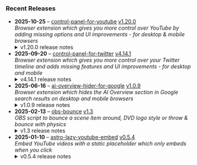 ### Recent Releases

<!-- RECENT_RELEASES -->
<ul>
<li>
  <strong>2025-10-25</strong> – <a href="https://github.com/insin/control-panel-for-youtube">control-panel-for-youtube</a> <a href="https://github.com/insin/control-panel-for-youtube/releases/tag/v1.20.0">v1.20.0</a>
  <div><em>Browser extension which gives you more control over YouTube by adding missing options and UI improvements - for desktop &amp; mobile browsers</em></div>
  <details><summary>v1.20.0 release notes</summary><p>Visit the <a href="https://soitis.dev/control-panel-for-youtube" rel="nofollow">Control Panel for YouTube website</a> for installation links, more information about the extension, and FAQs (mostly about Safari).</p>
<p>Follow <a href="https://bsky.app/profile/soitis.dev" rel="nofollow">@soitis.dev</a> on Bluesky for updates.</p>
<h2>Changes</h2>
<ul>
<li>Added an option to show full video titles where possible, except where they need to be contained to a single line to avoid breaking the layout</li>
<li>Added an option to only Hide Related videos when they appear below the video, forcing the user to scroll further to read comments</li>
<li>Added an option to only hide the Chat panel in full screen mode, as it currently automatically opens when you make a live stream full screen</li>
<li>Disabling themed hover effects now also applies to Shorts in Home</li>
<li>Hiding the channel watermark now also works in Shorts</li>
<li>Fixed mouse click highlighting being removed when disabling themed hover effects</li>
<li>Fixed hiding the Share button, Comments button and "Open in App" menu item in the Shorts player on mobile</li>
<li>Fixed hiding the full screen Chat panel</li>
<li>Fixed hiding the full screen Chat toggle when the Comments toggle isn't also present</li>
</ul>
<h2>Availability</h2>
<p>New versions have to be reviewed and approved for each browser before they're available to install or upgrade to.</p>
<p>This version is available for the following browsers:</p>
<p><a href="https://chromewebstore.google.com/detail/control-panel-for-youtube/lodcanccmfbpjjpnngindkkmiehimile" title="Chrome and Chromium-based browsers" rel="nofollow"><img src="https://private-user-images.githubusercontent.com/226692/307584913-08b44d7b-61d5-49f2-9a76-607eb36fe407.png?jwt=eyJ0eXAiOiJKV1QiLCJhbGciOiJIUzI1NiJ9.eyJpc3MiOiJnaXRodWIuY29tIiwiYXVkIjoicmF3LmdpdGh1YnVzZXJjb250ZW50LmNvbSIsImtleSI6ImtleTUiLCJleHAiOjE3NjE0MTIyNTEsIm5iZiI6MTc2MTQxMTk1MSwicGF0aCI6Ii8yMjY2OTIvMzA3NTg0OTEzLTA4YjQ0ZDdiLTYxZDUtNDlmMi05YTc2LTYwN2ViMzZmZTQwNy5wbmc_WC1BbXotQWxnb3JpdGhtPUFXUzQtSE1BQy1TSEEyNTYmWC1BbXotQ3JlZGVudGlhbD1BS0lBVkNPRFlMU0E1M1BRSzRaQSUyRjIwMjUxMDI1JTJGdXMtZWFzdC0xJTJGczMlMkZhd3M0X3JlcXVlc3QmWC1BbXotRGF0ZT0yMDI1MTAyNVQxNzA1NTFaJlgtQW16LUV4cGlyZXM9MzAwJlgtQW16LVNpZ25hdHVyZT00NzVmNmE4MzQzOWY1OWUxODNkNjUzODEzZjAzYzdlN2M1YWYxM2EwZjk1YjczMDgxMGY5OTBhODkwYmU2OTI5JlgtQW16LVNpZ25lZEhlYWRlcnM9aG9zdCJ9.bRSpIDJO9CiRuSmOelSo7DvgKSOW-vR-Hg5_270eaSo" alt="Chrome and Chromium-based browsers" content-type-secured-asset="image/png" secured-asset-link="" style="max-width: 100%;"></a></p>

<h2>Screenshots</h2>
<h3>Show full video titles</h3>
<p><a target="_blank" rel="noopener noreferrer" href="https://private-user-images.githubusercontent.com/226692/505624493-50bd7b04-91ee-47b6-b4b7-0c7fdfd2a6f7.gif?jwt=eyJ0eXAiOiJKV1QiLCJhbGciOiJIUzI1NiJ9.eyJpc3MiOiJnaXRodWIuY29tIiwiYXVkIjoicmF3LmdpdGh1YnVzZXJjb250ZW50LmNvbSIsImtleSI6ImtleTUiLCJleHAiOjE3NjE0MTIyNTEsIm5iZiI6MTc2MTQxMTk1MSwicGF0aCI6Ii8yMjY2OTIvNTA1NjI0NDkzLTUwYmQ3YjA0LTkxZWUtNDdiNi1iNGI3LTBjN2ZkZmQyYTZmNy5naWY_WC1BbXotQWxnb3JpdGhtPUFXUzQtSE1BQy1TSEEyNTYmWC1BbXotQ3JlZGVudGlhbD1BS0lBVkNPRFlMU0E1M1BRSzRaQSUyRjIwMjUxMDI1JTJGdXMtZWFzdC0xJTJGczMlMkZhd3M0X3JlcXVlc3QmWC1BbXotRGF0ZT0yMDI1MTAyNVQxNzA1NTFaJlgtQW16LUV4cGlyZXM9MzAwJlgtQW16LVNpZ25hdHVyZT05MWU5YTNmZTI0ZGI4M2JkN2UzNTVjYTQwNzE2YjRmYzM4OWZjNWJjY2I0ZDdiMThjOWVhODkxOTNkZmRiNmNkJlgtQW16LVNpZ25lZEhlYWRlcnM9aG9zdCJ9.cnN60DgGu3AAJ6h7X_aBCLHeuxkLhL0OMP_5xbQkaSo"><img src="https://private-user-images.githubusercontent.com/226692/505624493-50bd7b04-91ee-47b6-b4b7-0c7fdfd2a6f7.gif?jwt=eyJ0eXAiOiJKV1QiLCJhbGciOiJIUzI1NiJ9.eyJpc3MiOiJnaXRodWIuY29tIiwiYXVkIjoicmF3LmdpdGh1YnVzZXJjb250ZW50LmNvbSIsImtleSI6ImtleTUiLCJleHAiOjE3NjE0MTIyNTEsIm5iZiI6MTc2MTQxMTk1MSwicGF0aCI6Ii8yMjY2OTIvNTA1NjI0NDkzLTUwYmQ3YjA0LTkxZWUtNDdiNi1iNGI3LTBjN2ZkZmQyYTZmNy5naWY_WC1BbXotQWxnb3JpdGhtPUFXUzQtSE1BQy1TSEEyNTYmWC1BbXotQ3JlZGVudGlhbD1BS0lBVkNPRFlMU0E1M1BRSzRaQSUyRjIwMjUxMDI1JTJGdXMtZWFzdC0xJTJGczMlMkZhd3M0X3JlcXVlc3QmWC1BbXotRGF0ZT0yMDI1MTAyNVQxNzA1NTFaJlgtQW16LUV4cGlyZXM9MzAwJlgtQW16LVNpZ25hdHVyZT05MWU5YTNmZTI0ZGI4M2JkN2UzNTVjYTQwNzE2YjRmYzM4OWZjNWJjY2I0ZDdiMThjOWVhODkxOTNkZmRiNmNkJlgtQW16LVNpZ25lZEhlYWRlcnM9aG9zdCJ9.cnN60DgGu3AAJ6h7X_aBCLHeuxkLhL0OMP_5xbQkaSo" alt="show-full-titles" content-type-secured-asset="image/gif" style="max-width: 100%;"></a></p>
<h3>Only hiding Related videos when they appear below the video</h3>
<a target="_blank" rel="noopener noreferrer" href="https://private-user-images.githubusercontent.com/226692/505625362-d5581ae9-5907-4a7e-a360-1dd9a52f44d6.png?jwt=eyJ0eXAiOiJKV1QiLCJhbGciOiJIUzI1NiJ9.eyJpc3MiOiJnaXRodWIuY29tIiwiYXVkIjoicmF3LmdpdGh1YnVzZXJjb250ZW50LmNvbSIsImtleSI6ImtleTUiLCJleHAiOjE3NjE0MTIyNTEsIm5iZiI6MTc2MTQxMTk1MSwicGF0aCI6Ii8yMjY2OTIvNTA1NjI1MzYyLWQ1NTgxYWU5LTU5MDctNGE3ZS1hMzYwLTFkZDlhNTJmNDRkNi5wbmc_WC1BbXotQWxnb3JpdGhtPUFXUzQtSE1BQy1TSEEyNTYmWC1BbXotQ3JlZGVudGlhbD1BS0lBVkNPRFlMU0E1M1BRSzRaQSUyRjIwMjUxMDI1JTJGdXMtZWFzdC0xJTJGczMlMkZhd3M0X3JlcXVlc3QmWC1BbXotRGF0ZT0yMDI1MTAyNVQxNzA1NTFaJlgtQW16LUV4cGlyZXM9MzAwJlgtQW16LVNpZ25hdHVyZT1kOTAyNjA3MGNiZGEzYTlmODFlZTcyZTk5YmIxZjUzYzBhODAxZWQyZWQwMzAwMWM5MmM1OTYxMjk1NzBmYTgzJlgtQW16LVNpZ25lZEhlYWRlcnM9aG9zdCJ9.cKY5aTtwcWcvu7Pg4znftpvTZ2EMrQY47EDXCvh8DHg"><img width="752" height="162" alt="Screenshot 2025-10-25 at 9 06 30 pm" src="https://private-user-images.githubusercontent.com/226692/505625362-d5581ae9-5907-4a7e-a360-1dd9a52f44d6.png?jwt=eyJ0eXAiOiJKV1QiLCJhbGciOiJIUzI1NiJ9.eyJpc3MiOiJnaXRodWIuY29tIiwiYXVkIjoicmF3LmdpdGh1YnVzZXJjb250ZW50LmNvbSIsImtleSI6ImtleTUiLCJleHAiOjE3NjE0MTIyNTEsIm5iZiI6MTc2MTQxMTk1MSwicGF0aCI6Ii8yMjY2OTIvNTA1NjI1MzYyLWQ1NTgxYWU5LTU5MDctNGE3ZS1hMzYwLTFkZDlhNTJmNDRkNi5wbmc_WC1BbXotQWxnb3JpdGhtPUFXUzQtSE1BQy1TSEEyNTYmWC1BbXotQ3JlZGVudGlhbD1BS0lBVkNPRFlMU0E1M1BRSzRaQSUyRjIwMjUxMDI1JTJGdXMtZWFzdC0xJTJGczMlMkZhd3M0X3JlcXVlc3QmWC1BbXotRGF0ZT0yMDI1MTAyNVQxNzA1NTFaJlgtQW16LUV4cGlyZXM9MzAwJlgtQW16LVNpZ25hdHVyZT1kOTAyNjA3MGNiZGEzYTlmODFlZTcyZTk5YmIxZjUzYzBhODAxZWQyZWQwMzAwMWM5MmM1OTYxMjk1NzBmYTgzJlgtQW16LVNpZ25lZEhlYWRlcnM9aG9zdCJ9.cKY5aTtwcWcvu7Pg4znftpvTZ2EMrQY47EDXCvh8DHg" content-type-secured-asset="image/png" style="max-width: 100%; height: auto; max-height: 162px;"></a>
<table>
<thead>
<tr>
<th align="center">Wide layout - Related videos in sidebar (visible with new option enabled)</th>
<th align="center">Narrow layout - Related videos below the video (hidden)</th>
</tr>
</thead>
<tbody>
<tr>
<td align="center"><a target="_blank" rel="noopener noreferrer" href="https://private-user-images.githubusercontent.com/226692/505625373-0679903d-f10c-4df2-8ae1-d7e981df1494.png?jwt=eyJ0eXAiOiJKV1QiLCJhbGciOiJIUzI1NiJ9.eyJpc3MiOiJnaXRodWIuY29tIiwiYXVkIjoicmF3LmdpdGh1YnVzZXJjb250ZW50LmNvbSIsImtleSI6ImtleTUiLCJleHAiOjE3NjE0MTIyNTEsIm5iZiI6MTc2MTQxMTk1MSwicGF0aCI6Ii8yMjY2OTIvNTA1NjI1MzczLTA2Nzk5MDNkLWYxMGMtNGRmMi04YWUxLWQ3ZTk4MWRmMTQ5NC5wbmc_WC1BbXotQWxnb3JpdGhtPUFXUzQtSE1BQy1TSEEyNTYmWC1BbXotQ3JlZGVudGlhbD1BS0lBVkNPRFlMU0E1M1BRSzRaQSUyRjIwMjUxMDI1JTJGdXMtZWFzdC0xJTJGczMlMkZhd3M0X3JlcXVlc3QmWC1BbXotRGF0ZT0yMDI1MTAyNVQxNzA1NTFaJlgtQW16LUV4cGlyZXM9MzAwJlgtQW16LVNpZ25hdHVyZT1kYzVhYTAxYTc2ZTdkYWQ0NDg0YzMyOWUzOWM1NDA4OTkxMjRlN2NhNjk3MjQ2Yjg3Y2NjZjhiMDUyMDk3MDFjJlgtQW16LVNpZ25lZEhlYWRlcnM9aG9zdCJ9.Bp--ISuHy9fgElbxC0fcOL-xXMz3BVfrZeNuusZaL4I"><img src="https://private-user-images.githubusercontent.com/226692/505625373-0679903d-f10c-4df2-8ae1-d7e981df1494.png?jwt=eyJ0eXAiOiJKV1QiLCJhbGciOiJIUzI1NiJ9.eyJpc3MiOiJnaXRodWIuY29tIiwiYXVkIjoicmF3LmdpdGh1YnVzZXJjb250ZW50LmNvbSIsImtleSI6ImtleTUiLCJleHAiOjE3NjE0MTIyNTEsIm5iZiI6MTc2MTQxMTk1MSwicGF0aCI6Ii8yMjY2OTIvNTA1NjI1MzczLTA2Nzk5MDNkLWYxMGMtNGRmMi04YWUxLWQ3ZTk4MWRmMTQ5NC5wbmc_WC1BbXotQWxnb3JpdGhtPUFXUzQtSE1BQy1TSEEyNTYmWC1BbXotQ3JlZGVudGlhbD1BS0lBVkNPRFlMU0E1M1BRSzRaQSUyRjIwMjUxMDI1JTJGdXMtZWFzdC0xJTJGczMlMkZhd3M0X3JlcXVlc3QmWC1BbXotRGF0ZT0yMDI1MTAyNVQxNzA1NTFaJlgtQW16LUV4cGlyZXM9MzAwJlgtQW16LVNpZ25hdHVyZT1kYzVhYTAxYTc2ZTdkYWQ0NDg0YzMyOWUzOWM1NDA4OTkxMjRlN2NhNjk3MjQ2Yjg3Y2NjZjhiMDUyMDk3MDFjJlgtQW16LVNpZ25lZEhlYWRlcnM9aG9zdCJ9.Bp--ISuHy9fgElbxC0fcOL-xXMz3BVfrZeNuusZaL4I" content-type-secured-asset="image/png" style="max-width: 100%;"></a></td>
<td align="center"><a target="_blank" rel="noopener noreferrer" href="https://private-user-images.githubusercontent.com/226692/505625424-8db7a58e-a1ce-4f4c-9726-65b991875fa3.png?jwt=eyJ0eXAiOiJKV1QiLCJhbGciOiJIUzI1NiJ9.eyJpc3MiOiJnaXRodWIuY29tIiwiYXVkIjoicmF3LmdpdGh1YnVzZXJjb250ZW50LmNvbSIsImtleSI6ImtleTUiLCJleHAiOjE3NjE0MTIyNTEsIm5iZiI6MTc2MTQxMTk1MSwicGF0aCI6Ii8yMjY2OTIvNTA1NjI1NDI0LThkYjdhNThlLWExY2UtNGY0Yy05NzI2LTY1Yjk5MTg3NWZhMy5wbmc_WC1BbXotQWxnb3JpdGhtPUFXUzQtSE1BQy1TSEEyNTYmWC1BbXotQ3JlZGVudGlhbD1BS0lBVkNPRFlMU0E1M1BRSzRaQSUyRjIwMjUxMDI1JTJGdXMtZWFzdC0xJTJGczMlMkZhd3M0X3JlcXVlc3QmWC1BbXotRGF0ZT0yMDI1MTAyNVQxNzA1NTFaJlgtQW16LUV4cGlyZXM9MzAwJlgtQW16LVNpZ25hdHVyZT1jMmZmZTA0MWM3ZmNjMmE0MzgwYmQ0YjY1NDMzMGI4OTU2NGZkNDY2ZWNkODdlOTYxYzcxYWQwMDc2MGMwZjhhJlgtQW16LVNpZ25lZEhlYWRlcnM9aG9zdCJ9.GBC5js6GUNweUEhY_So0hCfxdoTLI8R18cLD-wdo1Dw"><img src="https://private-user-images.githubusercontent.com/226692/505625424-8db7a58e-a1ce-4f4c-9726-65b991875fa3.png?jwt=eyJ0eXAiOiJKV1QiLCJhbGciOiJIUzI1NiJ9.eyJpc3MiOiJnaXRodWIuY29tIiwiYXVkIjoicmF3LmdpdGh1YnVzZXJjb250ZW50LmNvbSIsImtleSI6ImtleTUiLCJleHAiOjE3NjE0MTIyNTEsIm5iZiI6MTc2MTQxMTk1MSwicGF0aCI6Ii8yMjY2OTIvNTA1NjI1NDI0LThkYjdhNThlLWExY2UtNGY0Yy05NzI2LTY1Yjk5MTg3NWZhMy5wbmc_WC1BbXotQWxnb3JpdGhtPUFXUzQtSE1BQy1TSEEyNTYmWC1BbXotQ3JlZGVudGlhbD1BS0lBVkNPRFlMU0E1M1BRSzRaQSUyRjIwMjUxMDI1JTJGdXMtZWFzdC0xJTJGczMlMkZhd3M0X3JlcXVlc3QmWC1BbXotRGF0ZT0yMDI1MTAyNVQxNzA1NTFaJlgtQW16LUV4cGlyZXM9MzAwJlgtQW16LVNpZ25hdHVyZT1jMmZmZTA0MWM3ZmNjMmE0MzgwYmQ0YjY1NDMzMGI4OTU2NGZkNDY2ZWNkODdlOTYxYzcxYWQwMDc2MGMwZjhhJlgtQW16LVNpZ25lZEhlYWRlcnM9aG9zdCJ9.GBC5js6GUNweUEhY_So0hCfxdoTLI8R18cLD-wdo1Dw" content-type-secured-asset="image/png" style="max-width: 100%;"></a></td>
</tr>
</tbody>
</table>
<h2>Donate</h2>
<p>Support Control Panel for YouTube development with a tip:</p>
<p><a href="https://ko-fi.com/jbscript" rel="nofollow"><img src="https://private-user-images.githubusercontent.com/226692/330361609-c318a7d3-695e-448d-af15-ef0b934ae168.png?jwt=eyJ0eXAiOiJKV1QiLCJhbGciOiJIUzI1NiJ9.eyJpc3MiOiJnaXRodWIuY29tIiwiYXVkIjoicmF3LmdpdGh1YnVzZXJjb250ZW50LmNvbSIsImtleSI6ImtleTUiLCJleHAiOjE3NjE0MTIyNTEsIm5iZiI6MTc2MTQxMTk1MSwicGF0aCI6Ii8yMjY2OTIvMzMwMzYxNjA5LWMzMThhN2QzLTY5NWUtNDQ4ZC1hZjE1LWVmMGI5MzRhZTE2OC5wbmc_WC1BbXotQWxnb3JpdGhtPUFXUzQtSE1BQy1TSEEyNTYmWC1BbXotQ3JlZGVudGlhbD1BS0lBVkNPRFlMU0E1M1BRSzRaQSUyRjIwMjUxMDI1JTJGdXMtZWFzdC0xJTJGczMlMkZhd3M0X3JlcXVlc3QmWC1BbXotRGF0ZT0yMDI1MTAyNVQxNzA1NTFaJlgtQW16LUV4cGlyZXM9MzAwJlgtQW16LVNpZ25hdHVyZT1jNDY4YWFhNDZkYzliOGY5ZjY5ODE2YWVjOWJkYTQ3OGFkZDg3ODIwMzA4ZmMzNzQwOTJjYjI4NGI2ZjZjNjEzJlgtQW16LVNpZ25lZEhlYWRlcnM9aG9zdCJ9.P3g0UoE_4zXmz2i-cbkeSKqdcjgd1pLu8QqySJ9ozOc" alt="Support me on Ko-fi" content-type-secured-asset="image/png" secured-asset-link="" style="max-width: 100%;"></a></p></details>
</li>
<li>
  <strong>2025-09-20</strong> – <a href="https://github.com/insin/control-panel-for-twitter">control-panel-for-twitter</a> <a href="https://github.com/insin/control-panel-for-twitter/releases/tag/v4.14.1">v4.14.1</a>
  <div><em>Browser extension which gives you more control over your Twitter timeline and adds missing features and UI improvements - for desktop and mobile</em></div>
  <details><summary>v4.14.1 release notes</summary><h2>Fixes</h2>
<ul>
<li>Fixed replacing the X logo after it changed</li>
</ul>
<h2>Availability</h2>

<p>This version is available for the following browsers:</p>
<p><a href="https://apps.apple.com/app/id1668516167?platform=iphone" title="Safari on iOS" rel="nofollow"><img src="https://private-user-images.githubusercontent.com/226692/407979936-2370f4ea-3362-4b75-b52d-0e99dcae13f6.png?jwt=eyJ0eXAiOiJKV1QiLCJhbGciOiJIUzI1NiJ9.eyJpc3MiOiJnaXRodWIuY29tIiwiYXVkIjoicmF3LmdpdGh1YnVzZXJjb250ZW50LmNvbSIsImtleSI6ImtleTUiLCJleHAiOjE3NjE0MTIyNTEsIm5iZiI6MTc2MTQxMTk1MSwicGF0aCI6Ii8yMjY2OTIvNDA3OTc5OTM2LTIzNzBmNGVhLTMzNjItNGI3NS1iNTJkLTBlOTlkY2FlMTNmNi5wbmc_WC1BbXotQWxnb3JpdGhtPUFXUzQtSE1BQy1TSEEyNTYmWC1BbXotQ3JlZGVudGlhbD1BS0lBVkNPRFlMU0E1M1BRSzRaQSUyRjIwMjUxMDI1JTJGdXMtZWFzdC0xJTJGczMlMkZhd3M0X3JlcXVlc3QmWC1BbXotRGF0ZT0yMDI1MTAyNVQxNzA1NTFaJlgtQW16LUV4cGlyZXM9MzAwJlgtQW16LVNpZ25hdHVyZT1jYzk4NjNlODIzZWYzNWVlZjVlYTBkMzBjNDgwMzU0ZjM2MThkZmUzODIxZmQyNjlkOGU3ZjI3N2ViYzg2ZjQ5JlgtQW16LVNpZ25lZEhlYWRlcnM9aG9zdCJ9.WGQLU1Xa9xQT3Nmhoydq5qp9mJm8chyB4En-3iC5lhM" alt="Safari on iOS" content-type-secured-asset="image/png" secured-asset-link="" style="max-width: 100%;"></a> <a href="https://apps.apple.com/app/id1668516167?platform=mac" title="Safari on macOS" rel="nofollow"><img src="https://private-user-images.githubusercontent.com/226692/407980194-5521baec-f246-4a91-9615-ef602e3743b5.png?jwt=eyJ0eXAiOiJKV1QiLCJhbGciOiJIUzI1NiJ9.eyJpc3MiOiJnaXRodWIuY29tIiwiYXVkIjoicmF3LmdpdGh1YnVzZXJjb250ZW50LmNvbSIsImtleSI6ImtleTUiLCJleHAiOjE3NjE0MTIyNTEsIm5iZiI6MTc2MTQxMTk1MSwicGF0aCI6Ii8yMjY2OTIvNDA3OTgwMTk0LTU1MjFiYWVjLWYyNDYtNGE5MS05NjE1LWVmNjAyZTM3NDNiNS5wbmc_WC1BbXotQWxnb3JpdGhtPUFXUzQtSE1BQy1TSEEyNTYmWC1BbXotQ3JlZGVudGlhbD1BS0lBVkNPRFlMU0E1M1BRSzRaQSUyRjIwMjUxMDI1JTJGdXMtZWFzdC0xJTJGczMlMkZhd3M0X3JlcXVlc3QmWC1BbXotRGF0ZT0yMDI1MTAyNVQxNzA1NTFaJlgtQW16LUV4cGlyZXM9MzAwJlgtQW16LVNpZ25hdHVyZT02OGE5YjcyZjcwMTkxN2YzZGExOTQ1YjYzNWVmZjAxNTEzYmZjOTRjMmNiNTk2OGY4NmUxYzUxY2NkZmQ2ZmEzJlgtQW16LVNpZ25lZEhlYWRlcnM9aG9zdCJ9.wmdSOdDjNMV531wwfQ4pQ2pkZ-olbb6LBEzDp4CNWB0" alt="Safari on macOS)" content-type-secured-asset="image/png" secured-asset-link="" style="max-width: 100%;"></a> <a href="https://chromewebstore.google.com/detail/control-panel-for-twitter/kpmjjdhbcfebfjgdnpjagcndoelnidfj" title="Google Chrome and Chromium-based browsers" rel="nofollow"><img src="https://user-images.githubusercontent.com/226692/212897023-9e66b1b0-e1cd-44df-a4f2-3d5bda80c5f8.png" alt="Google Chrome and Chromium-based browsers" style="max-width: 100%;"></a> <a href="https://microsoftedge.microsoft.com/addons/detail/control-panel-for-twitter/foccddlibbeccjiobcnakipdpkjiijjp" title="Edge and Edge Canary on Android" rel="nofollow"><img src="https://user-images.githubusercontent.com/226692/212897573-34b1af0a-dc5a-4aa2-a1e7-ca85d3823f9f.png" alt="Edge and Edge Canary on Android" style="max-width: 100%;"></a> <a href="https://addons.mozilla.org/firefox/addon/control-panel-for-twitter/" title="Firefox and Firefox for Android" rel="nofollow"><img src="https://user-images.githubusercontent.com/226692/212897487-f3993495-2032-44a4-b0c6-1bd1d9cc56dd.png" alt="Firefox and Firefox for Android" style="max-width: 100%;"></a></p></details>
</li>
<li>
  <strong>2025-06-16</strong> – <a href="https://github.com/insin/ai-overview-hider-for-google">ai-overview-hider-for-google</a> <a href="https://github.com/insin/ai-overview-hider-for-google/releases/tag/v1.0.9">v1.0.9</a>
  <div><em>Browser extension which hides the AI Overview section in Google search results on desktop and mobile browsers</em></div>
  <details><summary>v1.0.9 release notes</summary><p>Visit the <a href="https://soitis.dev/ai-overview-hider-for-google" rel="nofollow">AI Overview Hider for Google website</a> for installation links, more information about the extension, and FAQs. Follow <a href="https://bsky.app/profile/soitis.dev" rel="nofollow">@soitis.dev</a> on Bluesky for updates.</p>
<h2>Changes</h2>
<ul>
<li>Fixed hiding AI Overview inline with other search results on desktop</li>
</ul>
<h2>Availability</h2>

<p>This version is available for the following browsers:</p>
<p><a href="https://apps.apple.com/app/ai-overview-hider-for-google/id6739935376?platform=mac" title="Safari on macOS" rel="nofollow"><img src="https://private-user-images.githubusercontent.com/226692/407980194-5521baec-f246-4a91-9615-ef602e3743b5.png?jwt=eyJ0eXAiOiJKV1QiLCJhbGciOiJIUzI1NiJ9.eyJpc3MiOiJnaXRodWIuY29tIiwiYXVkIjoicmF3LmdpdGh1YnVzZXJjb250ZW50LmNvbSIsImtleSI6ImtleTUiLCJleHAiOjE3NjE0MTIyNTEsIm5iZiI6MTc2MTQxMTk1MSwicGF0aCI6Ii8yMjY2OTIvNDA3OTgwMTk0LTU1MjFiYWVjLWYyNDYtNGE5MS05NjE1LWVmNjAyZTM3NDNiNS5wbmc_WC1BbXotQWxnb3JpdGhtPUFXUzQtSE1BQy1TSEEyNTYmWC1BbXotQ3JlZGVudGlhbD1BS0lBVkNPRFlMU0E1M1BRSzRaQSUyRjIwMjUxMDI1JTJGdXMtZWFzdC0xJTJGczMlMkZhd3M0X3JlcXVlc3QmWC1BbXotRGF0ZT0yMDI1MTAyNVQxNzA1NTFaJlgtQW16LUV4cGlyZXM9MzAwJlgtQW16LVNpZ25hdHVyZT02OGE5YjcyZjcwMTkxN2YzZGExOTQ1YjYzNWVmZjAxNTEzYmZjOTRjMmNiNTk2OGY4NmUxYzUxY2NkZmQ2ZmEzJlgtQW16LVNpZ25lZEhlYWRlcnM9aG9zdCJ9.wmdSOdDjNMV531wwfQ4pQ2pkZ-olbb6LBEzDp4CNWB0" alt="Safari on macOS)" content-type-secured-asset="image/png" secured-asset-link="" style="max-width: 100%;"></a> <a href="https://apps.apple.com/app/ai-overview-hider-for-google/id6739935376?platform=iphone" title="Safari on iOS" rel="nofollow"><img src="https://private-user-images.githubusercontent.com/226692/407979936-2370f4ea-3362-4b75-b52d-0e99dcae13f6.png?jwt=eyJ0eXAiOiJKV1QiLCJhbGciOiJIUzI1NiJ9.eyJpc3MiOiJnaXRodWIuY29tIiwiYXVkIjoicmF3LmdpdGh1YnVzZXJjb250ZW50LmNvbSIsImtleSI6ImtleTUiLCJleHAiOjE3NjE0MTIyNTEsIm5iZiI6MTc2MTQxMTk1MSwicGF0aCI6Ii8yMjY2OTIvNDA3OTc5OTM2LTIzNzBmNGVhLTMzNjItNGI3NS1iNTJkLTBlOTlkY2FlMTNmNi5wbmc_WC1BbXotQWxnb3JpdGhtPUFXUzQtSE1BQy1TSEEyNTYmWC1BbXotQ3JlZGVudGlhbD1BS0lBVkNPRFlMU0E1M1BRSzRaQSUyRjIwMjUxMDI1JTJGdXMtZWFzdC0xJTJGczMlMkZhd3M0X3JlcXVlc3QmWC1BbXotRGF0ZT0yMDI1MTAyNVQxNzA1NTFaJlgtQW16LUV4cGlyZXM9MzAwJlgtQW16LVNpZ25hdHVyZT1jYzk4NjNlODIzZWYzNWVlZjVlYTBkMzBjNDgwMzU0ZjM2MThkZmUzODIxZmQyNjlkOGU3ZjI3N2ViYzg2ZjQ5JlgtQW16LVNpZ25lZEhlYWRlcnM9aG9zdCJ9.WGQLU1Xa9xQT3Nmhoydq5qp9mJm8chyB4En-3iC5lhM" alt="Safari on iOS" content-type-secured-asset="image/png" secured-asset-link="" style="max-width: 100%;"></a> <a href="https://addons.mozilla.org/en-GB/firefox/addon/ai-overview-hider-for-google/" title="Firefox and Firefox for Android" rel="nofollow"><img src="https://private-user-images.githubusercontent.com/226692/399291296-c994c949-1101-4fcc-a8c3-a8d644ffc883.png?jwt=eyJ0eXAiOiJKV1QiLCJhbGciOiJIUzI1NiJ9.eyJpc3MiOiJnaXRodWIuY29tIiwiYXVkIjoicmF3LmdpdGh1YnVzZXJjb250ZW50LmNvbSIsImtleSI6ImtleTUiLCJleHAiOjE3NjE0MTIyNTEsIm5iZiI6MTc2MTQxMTk1MSwicGF0aCI6Ii8yMjY2OTIvMzk5MjkxMjk2LWM5OTRjOTQ5LTExMDEtNGZjYy1hOGMzLWE4ZDY0NGZmYzg4My5wbmc_WC1BbXotQWxnb3JpdGhtPUFXUzQtSE1BQy1TSEEyNTYmWC1BbXotQ3JlZGVudGlhbD1BS0lBVkNPRFlMU0E1M1BRSzRaQSUyRjIwMjUxMDI1JTJGdXMtZWFzdC0xJTJGczMlMkZhd3M0X3JlcXVlc3QmWC1BbXotRGF0ZT0yMDI1MTAyNVQxNzA1NTFaJlgtQW16LUV4cGlyZXM9MzAwJlgtQW16LVNpZ25hdHVyZT04OWNjZWY2MzcxMTMxMGY2MTExM2FkMTA3ZDY0M2FmM2E0MWE0YzFhNjUyMzZhNzdkYzQwMWIyMzQ2MDQwNmE5JlgtQW16LVNpZ25lZEhlYWRlcnM9aG9zdCJ9.zNMMUmlrHoU4NOyAx-MsS1cc47nnfZdlXgd4PTeszkA" alt="Firefox and Firefox for Android" content-type-secured-asset="image/png" secured-asset-link="" style="max-width: 100%;"></a> <a href="https://chromewebstore.google.com/detail/ai-overview-hider-for-goo/foobohnghnhkmgpglaefdnbcjkenjpgi" title="Chrome and Chromium-based browsers" rel="nofollow"><img src="https://private-user-images.githubusercontent.com/226692/399071033-5e1c67cd-086c-415b-b055-267df80d6c13.png?jwt=eyJ0eXAiOiJKV1QiLCJhbGciOiJIUzI1NiJ9.eyJpc3MiOiJnaXRodWIuY29tIiwiYXVkIjoicmF3LmdpdGh1YnVzZXJjb250ZW50LmNvbSIsImtleSI6ImtleTUiLCJleHAiOjE3NjE0MTIyNTEsIm5iZiI6MTc2MTQxMTk1MSwicGF0aCI6Ii8yMjY2OTIvMzk5MDcxMDMzLTVlMWM2N2NkLTA4NmMtNDE1Yi1iMDU1LTI2N2RmODBkNmMxMy5wbmc_WC1BbXotQWxnb3JpdGhtPUFXUzQtSE1BQy1TSEEyNTYmWC1BbXotQ3JlZGVudGlhbD1BS0lBVkNPRFlMU0E1M1BRSzRaQSUyRjIwMjUxMDI1JTJGdXMtZWFzdC0xJTJGczMlMkZhd3M0X3JlcXVlc3QmWC1BbXotRGF0ZT0yMDI1MTAyNVQxNzA1NTFaJlgtQW16LUV4cGlyZXM9MzAwJlgtQW16LVNpZ25hdHVyZT1iNzU1YmRiYzUwZjU4OTFjZDUzMDE1YjEzZGQyODU2NDFlMGVlZjE0ODA5NzIxZDc2NmFjZTg5NWE3NmFjZjM3JlgtQW16LVNpZ25lZEhlYWRlcnM9aG9zdCJ9.xeds2rDAUNm-oOLQXJrQ_C-r5Ek8qHD1BG_vzkx0XgQ" alt="Chrome and Chromium-based browsers" content-type-secured-asset="image/png" secured-asset-link="" style="max-width: 100%;"></a> <a href="https://microsoftedge.microsoft.com/addons/detail/ai-overview-hider-for-goo/kgnepepbdpcpjkkhomocmpohgocijgkf" title="Edge and Edge Canary on Android" rel="nofollow"><img src="https://private-user-images.githubusercontent.com/226692/399472874-649d0e77-de48-47ce-a856-db02703929cb.png?jwt=eyJ0eXAiOiJKV1QiLCJhbGciOiJIUzI1NiJ9.eyJpc3MiOiJnaXRodWIuY29tIiwiYXVkIjoicmF3LmdpdGh1YnVzZXJjb250ZW50LmNvbSIsImtleSI6ImtleTUiLCJleHAiOjE3NjE0MTIyNTEsIm5iZiI6MTc2MTQxMTk1MSwicGF0aCI6Ii8yMjY2OTIvMzk5NDcyODc0LTY0OWQwZTc3LWRlNDgtNDdjZS1hODU2LWRiMDI3MDM5MjljYi5wbmc_WC1BbXotQWxnb3JpdGhtPUFXUzQtSE1BQy1TSEEyNTYmWC1BbXotQ3JlZGVudGlhbD1BS0lBVkNPRFlMU0E1M1BRSzRaQSUyRjIwMjUxMDI1JTJGdXMtZWFzdC0xJTJGczMlMkZhd3M0X3JlcXVlc3QmWC1BbXotRGF0ZT0yMDI1MTAyNVQxNzA1NTFaJlgtQW16LUV4cGlyZXM9MzAwJlgtQW16LVNpZ25hdHVyZT01ZTQ3MjI5NzRjNThiMDc1MjgxMTYwY2FlZjRiYmMxOGJkZjEwNGQ2NjdiZjJmOTkzNmIzYjA4OTdmNjgwY2Y5JlgtQW16LVNpZ25lZEhlYWRlcnM9aG9zdCJ9.H2bEzF5m6-i7dQnaoY8eRVrgNqRWHgjAjfgCr3XaOwQ" alt="Edge and Edge Canary on Android" content-type-secured-asset="image/png" secured-asset-link="" style="max-width: 100%;"></a></p>
<h2>Donate</h2>
<p>Support AI Overview Hider for Google development with a tip:</p>
<p><a href="https://ko-fi.com/jbscript" rel="nofollow"><img src="https://private-user-images.githubusercontent.com/226692/330361609-c318a7d3-695e-448d-af15-ef0b934ae168.png?jwt=eyJ0eXAiOiJKV1QiLCJhbGciOiJIUzI1NiJ9.eyJpc3MiOiJnaXRodWIuY29tIiwiYXVkIjoicmF3LmdpdGh1YnVzZXJjb250ZW50LmNvbSIsImtleSI6ImtleTUiLCJleHAiOjE3NjE0MTIyNTEsIm5iZiI6MTc2MTQxMTk1MSwicGF0aCI6Ii8yMjY2OTIvMzMwMzYxNjA5LWMzMThhN2QzLTY5NWUtNDQ4ZC1hZjE1LWVmMGI5MzRhZTE2OC5wbmc_WC1BbXotQWxnb3JpdGhtPUFXUzQtSE1BQy1TSEEyNTYmWC1BbXotQ3JlZGVudGlhbD1BS0lBVkNPRFlMU0E1M1BRSzRaQSUyRjIwMjUxMDI1JTJGdXMtZWFzdC0xJTJGczMlMkZhd3M0X3JlcXVlc3QmWC1BbXotRGF0ZT0yMDI1MTAyNVQxNzA1NTFaJlgtQW16LUV4cGlyZXM9MzAwJlgtQW16LVNpZ25hdHVyZT1jNDY4YWFhNDZkYzliOGY5ZjY5ODE2YWVjOWJkYTQ3OGFkZDg3ODIwMzA4ZmMzNzQwOTJjYjI4NGI2ZjZjNjEzJlgtQW16LVNpZ25lZEhlYWRlcnM9aG9zdCJ9.P3g0UoE_4zXmz2i-cbkeSKqdcjgd1pLu8QqySJ9ozOc" alt="Support me on Ko-fi" content-type-secured-asset="image/png" secured-asset-link="" style="max-width: 100%;"></a></p></details>
</li>
<li>
  <strong>2025-02-13</strong> – <a href="https://github.com/insin/obs-bounce">obs-bounce</a> <a href="https://github.com/insin/obs-bounce/releases/tag/v1.3">v1.3</a>
  <div><em>OBS script to bounce a scene item around, DVD logo style or throw &amp; bounce with physics</em></div>
  <details><summary>v1.3 release notes</summary><ul>
<li>Added colour changing on bounces to DVD Bounce (enabled by default, requires a Color Correction filter on the source)</li>
<li>Changed initial DVD Bounce direction to always be random</li>
<li>Changed defaults:
<ul>
<li>Auto start/stop on scene change is now enabled by default</li>
<li>Lowered the default DVD bounce speed now color changing makes it more "interesting" to watch</li>
</ul>
</li>
<li>Fixed Throw &amp; Bounce not restarting if x and y velocity hit 0 in the same frame</li>
<li>Fixed using the wrong event for cleanup on OBS exit</li>
<li>Fixed getting the scene item multiple times when toggling</li>
<li>Use obs.script_log() for logging instead of print()</li>
</ul></details>
</li>
<li>
  <strong>2025-01-10</strong> – <a href="https://github.com/insin/astro-lazy-youtube-embed">astro-lazy-youtube-embed</a> <a href="https://github.com/insin/astro-lazy-youtube-embed/releases/tag/v0.5.4">v0.5.4</a>
  <div><em>Embed YouTube videos with a static placeholder which only embeds when you click</em></div>
  <details><summary>v0.5.4 release notes</summary><h3>Changed</h3>
<ul>
<li>Add missing shadow to the SVG in the "Watch on YouTube" link and reduce its size</li>
</ul></details>
</li>
</ul>
<!-- /RECENT_RELEASES -->
